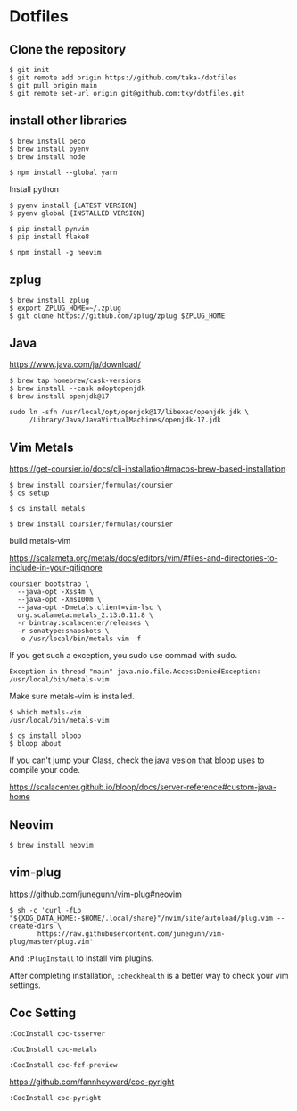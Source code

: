 # Dotfiles

## Clone the repository

```
$ git init
$ git remote add origin https://github.com/taka-/dotfiles
$ git pull origin main
$ git remote set-url origin git@github.com:tky/dotfiles.git
```

## install other libraries

```
$ brew install peco
$ brew install pyenv
$ brew install node

```

```
$ npm install --global yarn
```

Install python 

```
$ pyenv install {LATEST VERSION}
$ pyenv global {INSTALLED VERSION}
```


```
$ pip install pynvim
$ pip install flake8
```

```
$ npm install -g neovim
```

## zplug
```
$ brew install zplug
$ export ZPLUG_HOME=~/.zplug
$ git clone https://github.com/zplug/zplug $ZPLUG_HOME
```

## Java

https://www.java.com/ja/download/

```
$ brew tap homebrew/cask-versions
$ brew install --cask adoptopenjdk
$ brew install openjdk@17
```

```
sudo ln -sfn /usr/local/opt/openjdk@17/libexec/openjdk.jdk \
     /Library/Java/JavaVirtualMachines/openjdk-17.jdk
```

## Vim Metals

https://get-coursier.io/docs/cli-installation#macos-brew-based-installation

```
$ brew install coursier/formulas/coursier
$ cs setup
```

```
$ cs install metals
```

```
$ brew install coursier/formulas/coursier
```

build metals-vim

https://scalameta.org/metals/docs/editors/vim/#files-and-directories-to-include-in-your-gitignore

```
coursier bootstrap \
  --java-opt -Xss4m \
  --java-opt -Xms100m \
  --java-opt -Dmetals.client=vim-lsc \
  org.scalameta:metals_2.13:0.11.8 \
  -r bintray:scalacenter/releases \
  -r sonatype:snapshots \
  -o /usr/local/bin/metals-vim -f
```

If you get such a exception, you sudo use commad with sudo.

```
Exception in thread "main" java.nio.file.AccessDeniedException: /usr/local/bin/metals-vim
```

Make sure metals-vim is installed.

```
$ which metals-vim
/usr/local/bin/metals-vim
```


```
$ cs install bloop
$ bloop about
```

If you can't jump your Class, check the java vesion that bloop uses to compile your code.

https://scalacenter.github.io/bloop/docs/server-reference#custom-java-home

## Neovim

```
$ brew install neovim
```

## vim-plug

https://github.com/junegunn/vim-plug#neovim

```
$ sh -c 'curl -fLo "${XDG_DATA_HOME:-$HOME/.local/share}"/nvim/site/autoload/plug.vim --create-dirs \
       https://raw.githubusercontent.com/junegunn/vim-plug/master/plug.vim'
```

And `:PlugInstall` to install vim plugins.

After completing installation, `:checkhealth` is a better way to check your vim settings.


## Coc Setting

```
:CocInstall coc-tsserver
```

```
:CocInstall coc-metals
```

```
:CocInstall coc-fzf-preview
```

https://github.com/fannheyward/coc-pyright

```
:CocInstall coc-pyright
```

